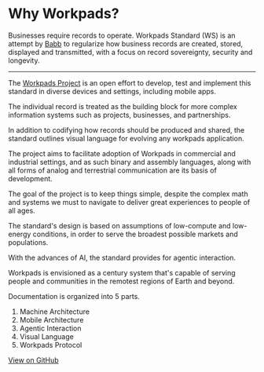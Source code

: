 # Why Workpads?

Businesses require records to operate. Workpads Standard (WS) is an attempt by [Babb](https://babb.tel/) to regularize how business records are created, stored, displayed and transmitted, with a focus on record sovereignty, security and longevity.

***

The [Workpads Project](https://www.workpads.org/) is an open effort to develop, test and implement this standard in diverse devices and settings, including mobile apps.

The individual record is treated as the building block for more complex information systems such as projects, businesses, and partnerships.

In addition to codifying how records should be produced and shared, the standard outlines visual language for evolving any workpads application.

The project aims to facilitate adoption of Workpads in commercial and industrial settings, and as such binary and assembly languages, along with all forms of analog and terrestrial communication are its basis of development.

The goal of the project is to keep things simple, despite the complex  math and systems we must to navigate to deliver great experiences to people of all ages.

The standard's design is based on assumptions of low-compute and low-energy conditions, in order to serve the broadest possible markets and populations.

With the advances of AI, the standard provides for agentic interaction.

Workpads is envisioned as a century system that's capable of serving people and communities in the remotest regions of Earth and beyond.

Documentation is organized into 5 parts.

1. Machine Architecture
2. Mobile Architecture
3. Agentic Interaction
4. Visual Language
5. Workpads Protocol

[View on GitHub](https://github.com/babbworks/workpadsproject)



